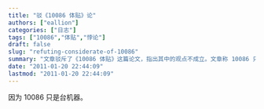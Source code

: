 ```yaml
---
title: "驳《10086 体贴》论"
authors: ["eallion"]
categories: ["日志"]
tags: ["10086","体贴","悖论"]
draft: false
slug: "refuting-considerate-of-10086"
summary: "文章驳斥了《10086 体贴》这篇论文，指出其中的观点不成立。文章称 10086 只是一台机器。"
date: "2011-01-20 22:44:09"
lastmod: "2011-01-20 22:44:09"
---
```


因为 10086 只是台机器。
